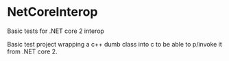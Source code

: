 # NetCoreInterop
Basic tests for .NET core 2 interop

Basic test project wrapping a c++ dumb class into c to be able to p/invoke it from .NET core 2.
